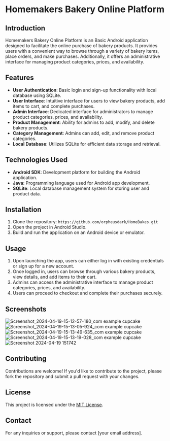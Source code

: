 

# Homemakers Bakery Online Platform

## Introduction
Homemakers Bakery Online Platform is an Basic Android application designed to facilitate the online purchase of bakery products. It provides users with a convenient way to browse through a variety of bakery items, place orders, and make purchases. Additionally, it offers an administrative interface for managing product categories, prices, and availability.

## Features
- **User Authentication**: Basic login and sign-up functionality with local database using SQLite.
- **User Interface**: Intuitive interface for users to view bakery products, add items to cart, and complete purchases.
- **Admin Interface**: Dedicated interface for administrators to manage product categories, prices, and availability.
- **Product Management**: Ability for admins to add, modify, and delete bakery products.
- **Category Management**: Admins can add, edit, and remove product categories.
- **Local Database**: Utilizes SQLite for efficient data storage and retrieval.

## Technologies Used
- **Android SDK**: Development platform for building the Android application.
- **Java**: Programming language used for Android app development.
- **SQLite**: Local database management system for storing user and product data.


## Installation
1. Clone the repository: `https://github.com/orpheusdark/HomeBakes.git`
2. Open the project in Android Studio.
3. Build and run the application on an Android device or emulator.

## Usage
1. Upon launching the app, users can either log in with existing credentials or sign up for a new account.
2. Once logged in, users can browse through various bakery products, view details, and add items to their cart.
3. Admins can access the administrative interface to manage product categories, prices, and availability.
4. Users can proceed to checkout and complete their purchases securely.

## Screenshots
![Screenshot_2024-04-19-15-12-57-180_com example cupcake](https://github.com/orpheusdark/HomeBakes/assets/117748842/e0ea6024-1bb5-4e2a-b077-351a060e8678)
![Screenshot_2024-04-19-15-13-05-924_com example cupcake](https://github.com/orpheusdark/HomeBakes/assets/117748842/d1496234-345c-471c-b4b8-72c047980554)
![Screenshot_2024-04-19-15-13-49-635_com example cupcake](https://github.com/orpheusdark/HomeBakes/assets/117748842/e7ffe588-dbf8-4395-bacf-d93478ed2d0b)
![Screenshot_2024-04-19-15-13-19-028_com example cupcake](https://github.com/orpheusdark/HomeBakes/assets/117748842/a0466849-7a01-49aa-ab20-be08f51d67b6)
![Screenshot 2024-04-19 151742](https://github.com/orpheusdark/HomeBakes/assets/117748842/649cf12d-56a6-46e2-b7f9-f4a06d91276e)



## Contributing
Contributions are welcome! If you'd like to contribute to the project, please fork the repository and submit a pull request with your changes.

## License
This project is licensed under the [MIT License](LICENSE).

## Contact
For any inquiries or support, please contact [your email address].

